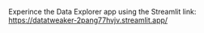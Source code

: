 Experince the Data Explorer app using the Streamlit link:
https://datatweaker-2pang77hvjv.streamlit.app/
